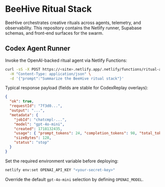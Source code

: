 # BeeHive Ritual Stack

BeeHive orchestrates creative rituals across agents, telemetry, and observability. This repository contains the Netlify runner,
Supabase schemas, and front-end surfaces for the swarm.

## Codex Agent Runner

Invoke the OpenAI-backed ritual agent via Netlify Functions:

```bash
curl -sS -X POST https://<site>.netlify.app/.netlify/functions/ritual-agent \
  -H "Content-Type: application/json" \
  -d '{"prompt":"Summarize the BeeHive ritual stack"}'
```

Typical response payload (fields are stable for CodexReplay overlays):

```json
{
  "ok": true,
  "requestId": "7f3d0...",
  "output": "...",
  "metadata": {
    "jobId": "chatcmpl-...",
    "model": "gpt-4o-mini",
    "created": 1718132435,
    "usage": { "prompt_tokens": 24, "completion_tokens": 98, "total_tokens": 122 },
    "sizeBytes": 128,
    "status": "stop"
  }
}
```

Set the required environment variable before deploying:

```bash
netlify env:set OPENAI_API_KEY "<your-secret-key>"
```

Override the default `gpt-4o-mini` selection by defining `OPENAI_MODEL`.
